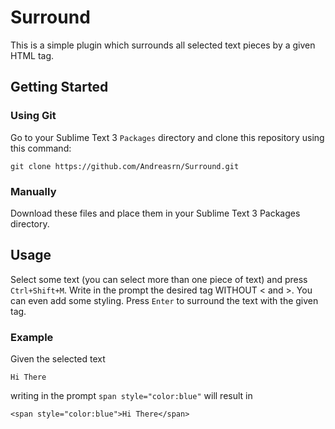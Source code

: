 # Surround

This is a simple plugin which surrounds all selected text pieces by a given HTML tag.

## Getting Started

### Using Git
Go to your Sublime Text 3 ```Packages``` directory and clone this repository using this command:
```
git clone https://github.com/Andreasrn/Surround.git
```

### Manually
Download these files and place them in your Sublime Text 3 Packages directory.

## Usage

Select some text (you can select more than one piece of text) and press ```Ctrl+Shift+M```. Write in the prompt the desired tag WITHOUT < and >. You can even add some styling. Press ```Enter``` to surround the text with the given tag.

### Example

Given the selected text
```
Hi There
``` 
writing in the prompt
```span style="color:blue"```
will result in
```
<span style="color:blue">Hi There</span>
```